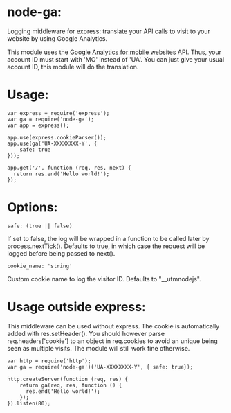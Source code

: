 node-ga:
========
Logging middleware for express: translate your API calls to visit to your website by using Google Analytics.

This module uses the [Google Analytics for mobile websites](https://developers.google.com/analytics/devguides/collection/other/mobileWebsites) API. Thus, your account ID must start with 'MO' instead of 'UA'. You can just give your usual account ID, this module will do the translation.

Usage:
======
    var express = require('express');
    var ga = require('node-ga');
    var app = express();

    app.use(express.cookieParser());
    app.use(ga('UA-XXXXXXXX-Y', {
        safe: true
    }));

    app.get('/', function (req, res, next) {
      return res.end('Hello world!');
    });

Options:
========

    safe: (true || false)
If set to false, the log will be wrapped in a function to be called later by process.nextTick(). Defaults to true, in which case the request will be logged before being passed to next().

    cookie_name: 'string'
Custom cookie name to log the visitor ID. Defaults to "__utmnodejs".

Usage outside express:
=====================
This middleware can be used without express. The cookie is automatically added with res.setHeader(). You should however parse req.headers['cookie'] to an object in req.cookies to avoid an unique being seen as multiple visits. The module will still work fine otherwise.

    var http = require('http');
    var ga = require('node-ga')('UA-XXXXXXXX-Y', { safe: true});

    http.createServer(function (req, res) {
        return ga(req, res, function () {
          res.end('Hello world!');
        });
    }).listen(80);
